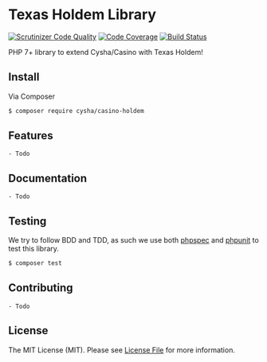 # Texas Holdem Library
[![Scrutinizer Code Quality](https://scrutinizer-ci.com/g/Cysha/casino-holdem/badges/quality-score.png?b=master)](https://scrutinizer-ci.com/g/Cysha/casino-holdem/?branch=master)
[![Code Coverage](https://scrutinizer-ci.com/g/Cysha/casino-holdem/badges/coverage.png?b=master)](https://scrutinizer-ci.com/g/Cysha/casino-holdem/?branch=master)
[![Build Status](https://travis-ci.org/Cysha/casino-holdem.svg?branch=master)](https://travis-ci.org/Cysha/casino-holdem)


PHP 7+ library to extend Cysha/Casino with Texas Holdem!


## Install

Via Composer

``` bash
$ composer require cysha/casino-holdem
```


## Features
    - Todo

## Documentation
    - Todo


## Testing

We try to follow BDD and TDD, as such we use both [phpspec](http://www.phpspec.net) and [phpunit](https://phpunit.de) to test this library.

``` bash
$ composer test
```


## Contributing
    - Todo



## License

The MIT License (MIT). Please see [License File](LICENSE) for more information.

